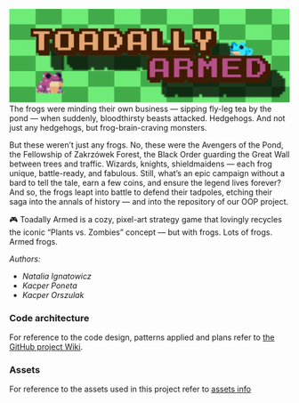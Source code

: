 ![Baner](banner.jpg)
The frogs were minding their own business — sipping fly-leg tea by the pond — when suddenly, bloodthirsty beasts attacked. Hedgehogs. And not just any hedgehogs, but frog-brain-craving monsters.

But these weren’t just any frogs. No, these were the Avengers of the Pond, the Fellowship of Zakrzówek Forest, the Black Order guarding the Great Wall between trees and traffic. Wizards, knights, shieldmaidens — each frog unique, battle-ready, and fabulous. Still, what’s an epic campaign without a bard to tell the tale, earn a few coins, and ensure the legend lives forever? 
And so, the frogs leapt into battle to defend their tadpoles, etching their saga into the annals of history — and into the repository of our OOP project.

🎮 Toadally Armed is a cozy, pixel-art strategy game that lovingly recycles the iconic “Plants vs. Zombies” concept — but with frogs. Lots of frogs. Armed frogs.

*Authors:*
* *Natalia Ignatowicz*
* *Kacper Poneta*
* *Kacper Orszulak*

### Code architecture
For reference to the code design, patterns applied and plans refer to [the GitHub project Wiki](https://github.com/poneciak57/ToadallyArmed/wiki).

### Assets
For reference to the assets used in this project refer to [assets info](https://github.com/poneciak57/ToadallyArmed/blob/main/assets_and_their_licences.md)

